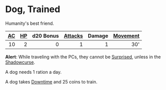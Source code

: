 # Dog, Trained

Humanity's best friend.

| [AC](../../../Player%20Characters/Derived%20Statistics/Armor%20Class.md) | [HP](../../../Player%20Characters/Derived%20Statistics/Hit%20Points.md) | d20 Bonus | [Attacks](../../../Game%20Procedures/Combat/Attack.md) | Damage | [Movement](../../../Game%20Procedures/Combat/Movement.md) |
| -----------------------------------------------------------------------: | ----------------------------------------------------------------------: | --------: | -----------------------------------------------------: | -----: | --------------------------------------------------------: |
|                                                                       10 |                                                                       2 |         0 |                                                      1 |      1 |                                                       30' |

**Alert**: While traveling with the PCs, they cannot be [Surprised](../../../Game%20Procedures/Conditions/Surprised.md), unless in the [Shadowcurse](../../../Game%20Procedures/Hazards/Shadowcurse.md).

A dog needs 1 ration a day.

A dog takes [Downtime](../../../Game%20Procedures/Exploration/Downtime.md) and 25 coins to train.
